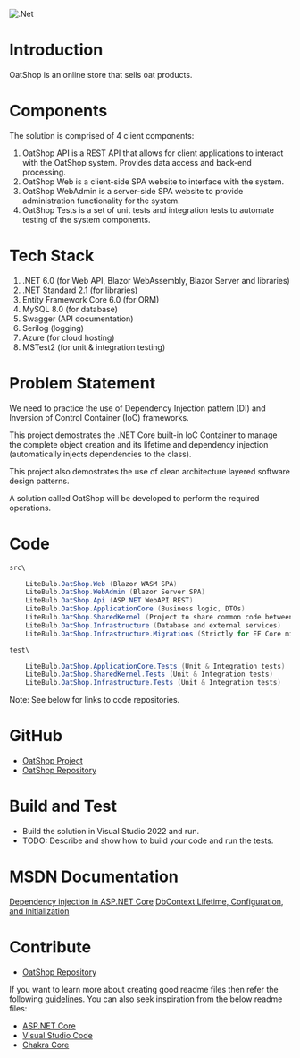 ![.Net](https://img.shields.io/badge/.NET-5C2D91?style=for-the-badge&logo=.net&logoColor=white)

# Introduction

OatShop is an online store that sells oat products.

# Components

The solution is comprised of 4 client components:
1. OatShop API is a REST API that allows for client applications to interact with the OatShop system.  Provides data access and back-end processing.
2. OatShop Web is a client-side SPA website to interface with the system.
3. OatShop WebAdmin is a server-side SPA website to provide administration functionality for the system.
4. OatShop Tests is a set of unit tests and integration tests to automate testing of the system components.

# Tech Stack

1. .NET 6.0 (for Web API, Blazor WebAssembly, Blazor Server and libraries)
2. .NET Standard 2.1 (for libraries)
3.  Entity Framework Core 6.0 (for ORM)
4. MySQL 8.0 (for database)
5. Swagger (API documentation)
6. Serilog (logging)
7. Azure (for cloud hosting)
8. MSTest2 (for unit & integration testing)

# Problem Statement

We need to practice the use of Dependency Injection pattern (DI) and Inversion of Control Container (IoC) frameworks.

This project demostrates the .NET Core built-in IoC Container to manage the complete object creation and its lifetime and dependency injection (automatically injects dependencies to the class).

This project also demostrates the use of clean architecture layered software design patterns.

A solution called OatShop will be developed to perform the required operations.

# Code

```csharp
src\

    LiteBulb.OatShop.Web (Blazor WASM SPA)
    LiteBulb.OatShop.WebAdmin (Blazor Server SPA)
    LiteBulb.OatShop.Api (ASP.NET WebAPI REST)
    LiteBulb.OatShop.ApplicationCore (Business logic, DTOs)
    LiteBulb.OatShop.SharedKernel (Project to share common code between repos - could become NuGet package)
    LiteBulb.OatShop.Infrastructure (Database and external services)
    LiteBulb.OatShop.Infrastructure.Migrations (Strictly for EF Core migrations)

test\

    LiteBulb.OatShop.ApplicationCore.Tests (Unit & Integration tests)
    LiteBulb.OatShop.SharedKernel.Tests (Unit & Integration tests)
    LiteBulb.OatShop.Infrastructure.Tests (Unit & Integration tests)
```

Note: See below for links to code repositories.

# GitHub

- [OatShop Project](https://github.com/users/MrJohnB/projects/2)
- [OatShop Repository](https://github.com/MrJohnB/OatShop)

# Build and Test

- Build the solution in Visual Studio 2022 and run.
- TODO: Describe and show how to build your code and run the tests.

# MSDN Documentation

[Dependency injection in ASP.NET Core](https://learn.microsoft.com/en-us/aspnet/core/fundamentals/dependency-injection)
[DbContext Lifetime, Configuration, and Initialization](https://learn.microsoft.com/en-us/ef/core/dbcontext-configuration)

# Contribute

- [OatShop Repository](https://github.com/MrJohnB/OatShop)

If you want to learn more about creating good readme files then refer the following [guidelines](https://docs.microsoft.com/en-us/azure/devops/repos/git/create-a-readme?view=azure-devops). You can also seek inspiration from the below readme files:
- [ASP.NET Core](https://github.com/aspnet/Home)
- [Visual Studio Code](https://github.com/Microsoft/vscode)
- [Chakra Core](https://github.com/Microsoft/ChakraCore)